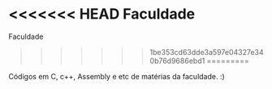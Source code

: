 <<<<<<< HEAD
﻿Faculdade
=======
Faculdade
>>>>>>> 1be353cd63dde3a597e04327e340b76d9686ebd1
=========

Códigos em C, c++, Assembly e etc de matérias da faculdade. :)